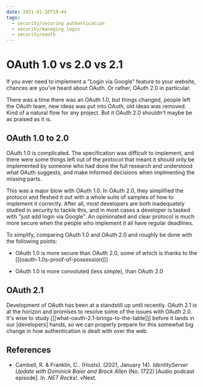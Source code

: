 ```yaml
---
date: 2021-01-26T19:44
tags: 
  - security/securing authentication
  - security/managing login
  - security/oauth
---
```


# OAuth 1.0 vs 2.0 vs 2.1

If you ever need to implement a "Login via Google" feature to your website,
chances are you've heard about OAuth. Or rather, OAuth 2.0 in particular.

There was a time there was an OAuth 1.0, but things changed, people left the
OAuth team, new ideas was put into OAuth, old ideas was removed. Kind of a
natural flow for any project. But it OAuth 2.0 shouldn't maybe be as praised as
it is.

## OAuth 1.0 to 2.0

OAuth 1.0 is complicated. The specification was difficult to implement, and there
were some things left out of the protocol that meant it should only be
implemented by someone who had done the full research and understood what OAuth
suggests, and make informed decisions when implmenting the missing parts.

This was a major blow with OAuth 1.0. In OAuth 2.0, they simplified the protocol
and fleshed it out with a whole suite of samples of how to implement it
correctly. After all, most developers are both inadequately studied in security
to tackle this, and in most cases a developer is tasked with "just add login via
Google". An opinionated and clear protocol is much more secure when the people
who implement it all have regular deadlines.

To simplify, comparing OAuth 1.0 and OAuth 2.0 and roughly be done with the
following points:

- OAuth 1.0 is more secure than OAuth 2.0, some of which is thanks to the
  [[[oauth-1.0s-proof-of-possession]]]

- OAuth 1.0 is more convoluted (less simple), than OAuth 2.0

## OAuth 2.1

Development of OAuth has been at a standstill up until recently. OAuth 2.1 is at
the horizon and promises to resolve some of the issues with OAuth 2.0. It's wise
to study [[[what-oauth-2.1-brings-to-the-table]]] before it lands in our [developers]
hands, so we can properly prepare for this somewhat big change in how
authentication is dealt with over the web.

## References

- Cambell, R. & Franklin, C.. (Hosts). (2021, January 14). *IdentityServer Update
  with Dominick Baier and Brock Allen* (No. 1722) [Audio podcast episode].
  In *.NET Rocks!*. vNext.
